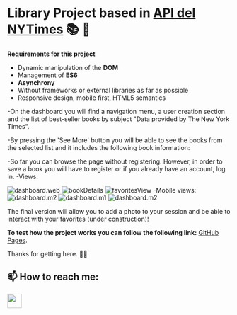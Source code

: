 # Library Project based in  [API del NYTimes](https://developer.nytimes.com/apis)  :books: :book:

**Requirements for this project**
- Dynamic manipulation of the **DOM**
- Management of **ES6**
- **Asynchrony**
- Without frameworks or external libraries as far as possible
- Responsive design, mobile first, HTML5 semantics



-On the dashboard you will find a navigation menu, a user creation section and the list of best-seller books by subject "Data provided by The New York Times".

-By pressing the 'See More' button you will be able to see the books from the selected list and it includes the following book information:

-So far you can browse the page without registering. However, in order to save a book you will have to register or if you already have an account, log in.
-Views:

![dashboard.web](https://github.com/GabrielaSpace/ProyectoBiblioteca/blob/develop/assets/dashboard.png)
![bookDetails](https://github.com/GabrielaSpace/ProyectoBiblioteca/blob/develop/assets/bookDetails.png)
![favoritesView](https://github.com/GabrielaSpace/ProyectoBiblioteca/blob/develop/assets/favorites.png)
-Mobile views:
![dashboard.m2](https://github.com/GabrielaSpace/ProyectoBiblioteca/blob/develop/assets/mobileView2.png)
![dashboard.m1](https://github.com/GabrielaSpace/ProyectoBiblioteca/blob/develop/assets/mobileView.png)
![dashboard.m2](https://github.com/GabrielaSpace/ProyectoBiblioteca/blob/develop/assets/mobileView3.png)

The final version will allow you to add a photo to your session and be able to interact with your favorites (under construction)!

**To test how the project works you can follow the following link:**
[GitHub Pages](https://pages.github.com/).

Thanks for getting here. 	:handshake::sparkling_heart:


## 📫 How to reach me:
<p align="left"><a href="https://www.github.com/GabrielaSpace" target="_blank" rel="noreferrer"><img src="https://raw.githubusercontent.com/GabrielaSpace/readme-generator/main/public/icons/socials/github.svg" width="32" height="32" /></a></p>

